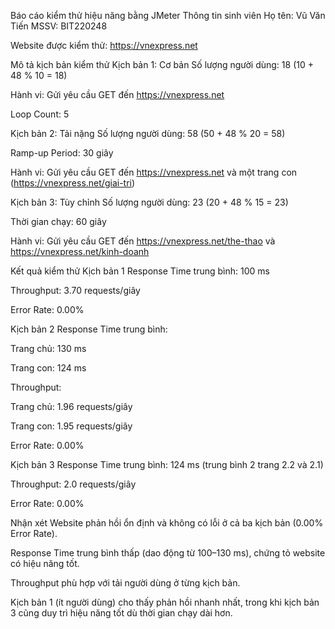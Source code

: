 Báo cáo kiểm thử hiệu năng bằng JMeter
Thông tin sinh viên
Họ tên: Vũ Văn Tiến
MSSV: BIT220248

Website được kiểm thử: https://vnexpress.net

Mô tả kịch bản kiểm thử
Kịch bản 1: Cơ bản
Số lượng người dùng: 18 (10 + 48 % 10 = 18)

Hành vi: Gửi yêu cầu GET đến https://vnexpress.net

Loop Count: 5

Kịch bản 2: Tải nặng
Số lượng người dùng: 58 (50 + 48 % 20 = 58)

Ramp-up Period: 30 giây

Hành vi: Gửi yêu cầu GET đến https://vnexpress.net và một trang con (https://vnexpress.net/giai-tri)

Kịch bản 3: Tùy chỉnh
Số lượng người dùng: 23 (20 + 48 % 15 = 23)

Thời gian chạy: 60 giây

Hành vi: Gửi yêu cầu GET đến https://vnexpress.net/the-thao và https://vnexpress.net/kinh-doanh

Kết quả kiểm thử
Kịch bản 1
Response Time trung bình: 100 ms

Throughput: 3.70 requests/giây

Error Rate: 0.00%

Kịch bản 2
Response Time trung bình:

Trang chủ: 130 ms

Trang con: 124 ms

Throughput:

Trang chủ: 1.96 requests/giây

Trang con: 1.95 requests/giây

Error Rate: 0.00%

Kịch bản 3
Response Time trung bình: 124 ms (trung bình 2 trang 2.2 và 2.1)

Throughput: 2.0 requests/giây

Error Rate: 0.00%

Nhận xét
Website phản hồi ổn định và không có lỗi ở cả ba kịch bản (0.00% Error Rate).

Response Time trung bình thấp (dao động từ 100–130 ms), chứng tỏ website có hiệu năng tốt.

Throughput phù hợp với tải người dùng ở từng kịch bản.

Kịch bản 1 (ít người dùng) cho thấy phản hồi nhanh nhất, trong khi kịch bản 3 cũng duy trì hiệu năng tốt dù thời gian chạy dài hơn.
